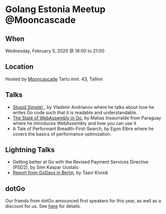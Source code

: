 # Golang Estonia Meetup @Mooncascade

## When

Wednesday, February 5, 2020 @ 18:00 to 21:00

## Location

Hosted by [Mooncascade](https://mooncascade.com/)
Tartu mnt. 43, Tallinn

## Talks

* [Stupid Simple! ](Stupid%20simple!%20-%20Vladimir%20Andrianov.pdf), by Vladimir Andrianov where he talks about how he writes Go code such that it is readable and understandable.
* [The State of WebAssembly in Go](The%20state%20of%20WebAssembly%20in%20Go%20-%20Matias%20Insaurralde.pdf), by Matias Insaurralde from Paraguay where he introduces WebAssembly and how you can use it
* A Tale of Performant Breadth-First-Search, by Egon Elbre where he covers the basics of performance optimization.

## Lightning Talks

* Getting better at Go with the Revised Payment Services Directive (PSD2), by Siim Kaspar Uustalu
* [Report from GoDays in Berlin](Report%20from%20GoDays%20in%20Berlin%20-%20Taavi%20Kivisik.pdf), by Taavi Kivisik

## dotGo

Our friends from dotGo announced first speakers for this year, as well as a discount for us. See [here](dotgo-2020-estonia.pdf) for details.
